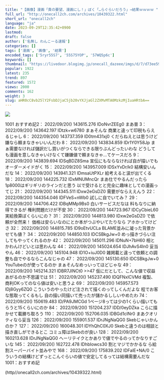 ```yaml
---
title: "【画像】漫画「貴の要望、漫画にし！」ぼく「…らぐらいだろう」→結果ｗｗｗｗ "
full_url: "http://onecall2ch.com/archives/10439322.html"
short_url: "onecall2ch"
language: "ja"
date: 2023-09-29T12:35:42+0900
lastmod: 
draft: false
author: ['名無し わんこーる速報']
categories: []
tags: ['漫画', '画像', '結果']
encoded_tags: ['5ryr55S7', '55S75YOP', '57WQ5p6c']
keywords: []
thumbnail: "https://livedoor.blogimg.jp/onecall_dazeee/imgs/d/7/d73ee593-s.jpg"
popular: 1922
latest: 235
trend: 897
featured: 1572
views: 2000
comments: 162
weight: 3
slug: aHR0cC8vb25lY2FsbDJjaC5jb20vYXJjaGl2ZXMvMTA0MzkzMjIuaHRtbA==
---
```


![](https://livedoor.blogimg.jp/onecall_dazeee/imgs/d/7/d73ee593-s.jpg)

 1001 おすすめ記2： 2022/09/20() 143615.276 IDoNvrZEEg0 まあ普 3： 2022/09/20() 143642.197 IDtzk+w6780 まぁそんな 商業と違って印税もらえるじゃし 6： 2022/09/20() 143737.359 ID0tm431xj0 くだらねえとは思うけど嫌なら頼まなきゃいいんだわ 8： 2022/09/20() 143834.859 IDr1Y0Y58Jp まぁ需要なければ儲訳だし買いがつくならできる限りぶんどったいわな どうしても漫画を意しなきゃいけなくて嫌嫌値で頼まなきゃ…てケースだろ 9： 2022/09/20() 143839.694 IDSqBDZ8Sma 宣伝にもならなければ自が描いでもオーダーメイドがく 15： 2022/09/20() 143957.009 IDSxYvDr/k0 結構安いんだな 14： 2022/09/20() 143941.321 IDmsaUtPXLr 給考えると涙が出てくる 18： 2022/09/20() 144225.732 IDxMNUMncQr まあ仕でやるんだったら1p8000はギリギリのラインだと思う 以で受けるとと完全に趣味としての漫画ってじ 21： 2022/09/20() 144345.511 IDxw2eGsDZ0 需要がならええんう 22： 2022/09/20() 144354.046 IDFVeS+nWb0 試しに自でいてみ？ 29： 2022/09/20() 144706.422 IDBqMMp9Bs0 白いサービスだなは 料もなりに納得できるが 権利問題だけが不安 30： 2022/09/20() 144723.967 IDCyCbieL60 実給換算ぼくらいにの？ 31： 2022/09/20() 144813.980 IDxw2eGsDZ0 で依頼が全然来！ 価格は安らいなのにとか本がつぶやいてたりなら アホかってけどさ 32： 2022/09/20() 144815.785 ID9oEtvUCLa BLAME並みに凝った背景かせても値？ 34： 2022/09/20() 144850.103 IDCSBkgJw+0 めっ描きづらい注してもやってくれるのか 42： 2022/09/20() 145011.296 IDNuN+7bH60 相とかわんけどいとは思わんな 44： 2022/09/20() 145024.654 IDJhAvS4In0 妥当やん 46： 2022/09/20() 145104.948 ID1O+iuJ0D0 雑掲載と違って依頼との調整も自でやるならこんなじゃの 47： 2022/09/20() 145130.650 IDCSBkgJw+0 YouTubeのが使ってるのか まぁそんなめっいってほどじゃな 49： 2022/09/20() 145214.321 IDBR7JlNCt0 >>47 仮にだとして、こんな値で収益あがるのか不思議では 51： 2022/09/20() 145237.490 IDQFNxlCVMd 複製、商利OKってのなら値は安いと思うよ 69： 2022/09/20() 145957.573 IDj8Gyy6ZQ0 こういうのやったけど注されて描くのってしくんだよな 程でお客な態取ってくるもし 自の描い同描いて売ったが儲かるししいやめたわ 74： 2022/09/20() 150619.483 ID/PA9JMCGd 1ページ8っては少の1くらい描いてもらうと15くらいにのか 84： 2022/09/20() 151204.237 IDD/0eyDZka こらに描かせて載勝ち取ろう 110： 2022/09/20() 152706.035 IDBGd1clNr0 まあクオリティなら妥当 126： 2022/09/20() 155901.537 IDrJNgNaQG0 Skebじゃいかんのか？ 127： 2022/09/20() 160048.301 IDYhQhC0XJ0 Skebと違うのは相談と描き直しができるとこ コミュ障はSkebのが良い 128： 2022/09/20() 160213.628 IDrJNgNaQG0 へーリテイクとかありで値でやるのってかなりすごいな 145： 2022/09/20() 162722.478 IDhbIowcs30 割とマジでかかるな ら給割スーパーバイト並みやで 168： 2022/09/20() 175839.202 IDFalE+NA/0 こういうの結構けどずっとこんぐらいの値で安定してるっては結構需要んだな 1001：おすすめ記

(http//onecall2ch.com/archives/10439322.html)
